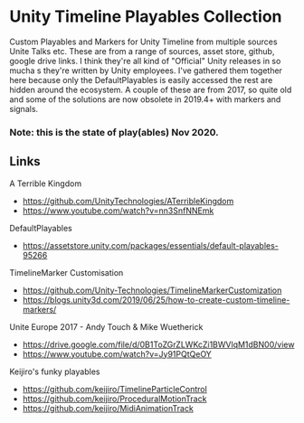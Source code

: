 # Unity Timeline Playables Collection

Custom Playables and Markers for Unity Timeline from multiple sources Unite Talks etc.
These are from a range of sources, asset store, github, google drive links. 
I think they're all kind of "Official" Unity releases in so mucha s they're written by Unity employees.
I've gathered them together here because only the DefaultPlayables is easily accessed the rest are hidden around the ecosystem.
A couple of these are from 2017, so quite old and some of the solutions are now obsolete in 2019.4+ with markers and signals.

### Note: this is the state of play(ables) Nov 2020.


## Links
A Terrible Kingdom
* https://github.com/UnityTechnologies/ATerribleKingdom
* https://www.youtube.com/watch?v=nn3SnfNNEmk

DefaultPlayables
* https://assetstore.unity.com/packages/essentials/default-playables-95266

TimelineMarker Customisation
* https://github.com/Unity-Technologies/TimelineMarkerCustomization
* https://blogs.unity3d.com/2019/06/25/how-to-create-custom-timeline-markers/

Unite Europe 2017 - Andy Touch & Mike Wuetherick
* https://drive.google.com/file/d/0B1ToZGrZLWKcZi1BWVlqM1dBN00/view
* https://www.youtube.com/watch?v=Jy91PQtQeOY

Keijiro's funky playables
* https://github.com/keijiro/TimelineParticleControl
* https://github.com/keijiro/ProceduralMotionTrack
* https://github.com/keijiro/MidiAnimationTrack
